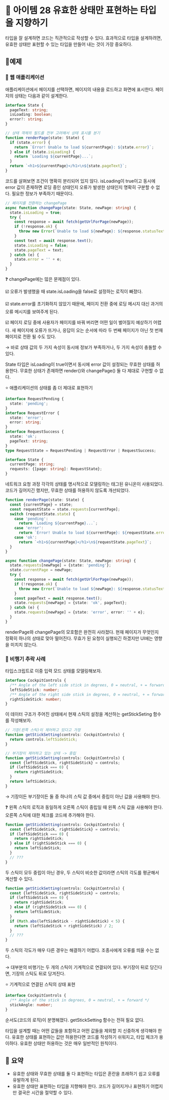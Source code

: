 # 📎 아이템 28 유효한 상태만 표현하는 타입을 지향하기

타입을 잘 설계하면 코드는 직관적으로 작성할 수 있다. 효과적으로 타입을 설계하려면, 유효한 상태만 표현할 수 있는 타입을 만들어 내는 것이 가장 중요하다.

## 📍예제

### 🔗 웹 애플리케이션

애플리케이션에서 페이지를 선택하면, 페이지의 내용을 로드하고 화면에 표시한다. 페이지의 상태는 다음과 같이 설계한다.&#x20;

```typescript
interface State {
  pageText: string;
  isLoading: boolean;
  error?: string;
}

// 상태 객체의 필드를 전부 고려해서 상태 표시를 분기
function renderPage(state: State) {
  if (state.error) {
    return `Error! Unable to load ${currentPage}: ${state.error}`;
  } else if (state.isLoading) {
    return `Loading ${currentPage}...`;
  }
  return `<h1>${currentPage}</h1>\n${state.pageText}`;
}
```

코드를 살펴보면 조건이 명확히 분리되어 있지 않다. isLoading이 true이고 동시에 error 값이 존재하면 로딩 중인 상태인지 오류가 발생한 상태인지 명확히 구분할 수 없다. 필요한 정보가 부족하기 때문이다.

```typescript
// 페이지를 전환하는 changePage
async function changePage(state: State, newPage: string) {
  state.isLoading = true;
  try {
    const response = await fetch(getUrlForPage(newPage));
    if (!response.ok) {
      throw new Error(`Unable to load ${newPage}: ${response.statusText}`);
    }
    const text = await response.text();
    state.isLoading = false;
    state.pageText = text;
  } catch (e) {
    state.error = '' + e;
  }
}
```

❓ changePage에는 많은 문제점이 있다.

☑️ 오류가 발생했을 때 state.isLoading을 false로 설정하는 로직이 빠졌다.

☑️ state.error를 초기화하지 않았기 때문에, 페이지 전환 중에 로딩 메시지 대신 과거의 오류 메시지를 보여주게 된다.

☑️ 페이지 로딩 중에 사용자가 페이지를 바꿔 버리면 어떤 일이 벌어질지 예상하기 어렵다. 새 페이지에 오류가 뜨거나, 응답이 오는 순서에 따라 두 번째 페이지가 아닌 첫 번재 페이지로 전환 될 수도 있다.

→ 바로 상태 값의 두 가지 속성이 동시에 정보가 부족하거나, 두 가지 속성이 충돌할 수 있다.

State 타입은 isLoading이 true이면서 동시에 error 값이 설정되는 무효한 상태를 허용한다. 무효한 상태가 존재하면 render()와 changePage() 둘 다 제대로 구현할 수 없다.

⭐️ 애플리케이션의 상태를 좀 더 제대로 표현하기

```typescript
interface RequestPending {
  state: 'pending';
}
interface RequestError {
  state: 'error';
  error: string;
}
interface RequestSuccess {
  state: 'ok';
  pageText: string;
}
type RequestState = RequestPending | RequestError | RequestSuccess;

interface State {
  currentPage: string;
  requests: {[page: string]: RequestState};
}
```

네트워크 요청 과정 각각의 상태를 명시적으로 모델링하는 태그된 유니온이 사용되었다. 코드가 길어지긴 했지만, 무효한 상태를 허용하지 않도록 개선되었다.&#x20;

```typescript
function renderPage(state: State) {
  const {currentPage} = state;
  const requestState = state.requests[currentPage];
  switch (requestState.state) {
    case 'pending':
      return `Loading ${currentPage}...`;
    case 'error':
      return `Error! Unable to load ${currentPage}: ${requestState.error}`;
    case 'ok':
      return `<h1>${currentPage}</h1>\n${requestState.pageText}`;
  }
}

async function changePage(state: State, newPage: string) {
  state.requests[newPage] = {state: 'pending'};
  state.currentPage = newPage;
  try {
    const response = await fetch(getUrlForPage(newPage));
    if (!response.ok) {
      throw new Error(`Unable to load ${newPage}: ${response.statusText}`);
    }
    const pageText = await response.text();
    state.requests[newPage] = {state: 'ok', pageText};
  } catch (e) {
    state.requests[newPage] = {state: 'error', error: '' + e};
  }
}
```

renderPage와 changePage의 모호함은 완전히 사라졌다. 현재 페이지가 무엇인지 정확히 하나의 상태로 맞아 떨어진다. 무효가 된 요청이 실행되긴 하겠지만 UI에는 영향을 미치치 않는다.

### 🔗 비행기 추락 사례

타입스크립트로 이중 입력 모드 상태를 모델링해보자.

```typescript
interface CockpitControls {
  /** Angle of the left side stick in degrees, 0 = neutral, + = forward */
  leftSideStick: number;
  /** Angle of the right side stick in degrees, 0 = neutral, + = forward */
  rightSideStick: number;
}
```

이 데이터 구조가 주어진 상태에서 현재 스틱의 설정을 계산하는 getStickSeting 함수를 작성해보자.

```typescript
// 기장(왼쪽 스틱)이 제어하고 있다고 가정
function getStickSetting(controls: CockpitControls) {
  return controls.leftSideStick;
}
```

```typescript
// 부기장이 제어하고 있는 상태 -> 중립
function getStickSetting(controls: CockpitControls) {
  const {leftSideStick, rightSideStick} = controls;
  if (leftSideStick === 0) {
    return rightSideStick;
  }
  return leftSideStick;
}
```

→ 기장이든 부기장이든 둘 중 하나의 스틱 값 중에서 중립이 아닌 값을 사용해야 한다.

❓ 왼쪽 스틱의 로직과 동일하게 오른쪽 스틱이 중립일 때 왼쪽 스틱 값을 사용해야 한다. 오른쪽 스틱에 대한 체크를 코드에 추가해야 한다.

```typescript
function getStickSetting(controls: CockpitControls) {
  const {leftSideStick, rightSideStick} = controls;
  if (leftSideStick === 0) {
    return rightSideStick;
  } else if (rightSideStick === 0) {
    return leftSideStick;
  }
  // ???
}
```

두 스틱이 모두 중립이 아닌 경우, 두 스틱이 비슷한 값이라면 스틱의 각도를 평균해서 계산할 수 있다.

```typescript
function getStickSetting(controls: CockpitControls) {
  const {leftSideStick, rightSideStick} = controls;
  if (leftSideStick === 0) {
    return rightSideStick;
  } else if (rightSideStick === 0) {
    return leftSideStick;
  }
  if (Math.abs(leftSideStick - rightSideStick) < 5) {
    return (leftSideStick + rightSideStick) / 2;
  }
  // ???
}
```

두 스틱의 각도가 매우 다른 경우는 해결하기 어렵다. 조종사에게 오류를 띄울 수는 없다.

→ 대부분의 비행기는 두 개의 스틱이 기계적으로 연결되어 있다. 부기장이 뒤로 당긴다면, 기장의 스틱도 뒤로 당겨진다.

⭐️ 기계적으로 연결된 스틱의 상태 표현

```typescript
interface CockpitControls {
  /** Angle of the stick in degrees, 0 = neutral, + = forward */
  stickAngle: number;
}
```

순서도(코드의 로직)이 분명해졌다. getStickSetting 함수는 전혀 필요 없다.



타입을 설계할 때는 어떤 값들을 포함하고 어떤 값들을 제외할 지 신중하게 생각해야 한다. 유효한 상태를 표현하는 값만 허용한다면 코드를 작성하기 쉬워지고, 타입 체크가 용이하다. 유효한 상태만 허용하는 것은 매우 일반적인 원칙이다.

## 📍 요약

* 유효한 상태와 무효한 상태를 둘 다 표현하는 타입은 혼란을 초래하기 쉽고 오류를 유발하게 된다.
* 유효한 상태만 표현하는 타입을 지향해야 한다. 코드가 길어지거나 표현하기 어렵지만 결국은 시간을 절약할 수 있다.
